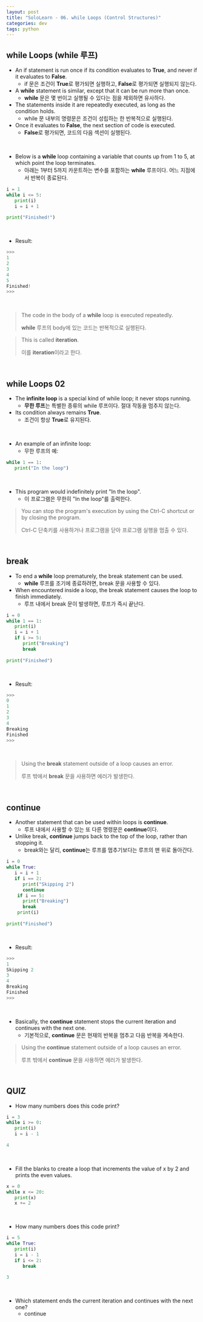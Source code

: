 ```yaml
---
layout: post
title: "SoloLearn - 06. while Loops (Control Structures)"
categories: dev
tags: python
---
```


## while Loops (while 루프)

- An if statement is run once if its condition evaluates to **True**, and never if it evaluates to **False**.
  - if 문은 조건이 **True**로 평가되면 실행하고, **False**로 평가되면 실행되지 않는다.
- A **while** statement is similar, except that it can be run more than once.
  - **while** 문은 몇 번이고 실행될 수 있다는 점을 제외하면 유사하다.
- The statements inside it are repeatedly executed, as long as the condition holds.
  - while 문 내부의 명령문은 조건이 성립하는 한 반복적으로 실행된다.
- Once it evaluates to **False**, the next section of code is executed.
  - **False**로 평가되면, 코드의 다음 섹션이 실행된다.

<br>

- Below is a **while** loop containing a variable that counts up from 1 to 5, at which point the loop terminates.
  - 아래는 1부터 5까지 카운트하는 변수를 포함하는 **while** 루프이다. 어느 지점에서 반복이 종료된다.

```python
i = 1
while i <= 5:
   print(i)
   i = i + 1
   
print("Finished!")
```

<br>

- Result:

```python
>>>
1
2
3
4
5
Finished!
>>>
```

<br>

> The code in the body of a **while** loop is executed repeatedly.
>
> **while** 루프의 body에 있는 코드는 반복적으로 실행된다.

> This is called **iteration**.
>
> 이를 **iteration**이라고 한다.

<br>

## while Loops 02

- The **infinite loop** is a special kind of while loop; it never stops running.
  - **무한 루프**는 특별한 종류의 while 루프이다. 절대 작동을 멈추지 않는다.
- Its condition always remains **True**.
  - 조건이 항상 **True**로 유지된다.

<br>

- An example of an infinite loop:
  - 무한 루프의 예:

```python
while 1 == 1:
   print("In the loop")
```

<br>

- This program would indefinitely print "In the loop".
  - 이 프로그램은 무한히 "In the loop"를 출력한다.

> You can stop the program's execution by using the Ctrl-C shortcut or by closing the program.
>
> Ctrl-C 단축키를 사용하거나 프로그램을 닫아 프로그램 실행을 멈출 수 있다.

<br>

## break

- To end a **while** loop prematurely, the break statement can be used.
  - **while** 루프를 조기에 종료하려면, break 문을 사용할 수 있다.
- When encountered inside a loop, the break statement causes the loop to finish immediately.
  - 루프 내에서 break 문이 발생하면, 루프가 즉시 끝난다.

```python
i = 0
while 1 == 1:
   print(i)
   i = i + 1
   if i >= 5:
      print("Breaking")
      break
      
print("Finished")
```

<br>

- Result:

```python
>>>
0
1
2
3
4
Breaking
Finished
>>>
```

<br>

> Using the **break** statement outside of a loop causes an error.
>
> 루프 밖에서 **break** 문을 사용하면 에러가 발생한다.

<br>

## continue

- Another statement that can be used within loops is **continue**.
  - 루프 내에서 사용할 수 있는 또 다른 명령문은 **continue**이다.
- Unlike break, **continue** jumps back to the top of the loop, rather than stopping it.
  - break와는 달리, **continue**는 루프를 멈추기보다는 루프의 맨 위로 돌아간다.

```python
i = 0
while True:
   i = i + 1
   if i == 2:
      print("Skipping 2")
      continue
	if i == 5:
      print("Breaking")
      break
	print(i)
   
print("Finished")
```

<br>

- Result:

```python
>>>
1
Skipping 2
3
4
Breaking
Finished
>>>
```

<br>

- Basically, the **continue** statement stops the current iteration and continues with the next one.
  - 기본적으로, **continue** 문은 현재의 반복을 멈추고 다음 반복을 계속한다.

> Using the **continue** statement outside of a loop causes an error.
>
> 루프 밖에서 **continue** 문을 사용하면 에러가 발생한다.

<br>

## QUIZ

- How many numbers does this code print?

```python
i = 3
while i >= 0:
   print(i)
   i = i - 1
   
4
```

<br>

- Fill the blanks to create a loop that increments the value of x by 2 and prints the even values.

```python
x = 0
while x <= 20:
   print(x)
   x += 2
```

<br>

- How many numbers does this code print?

```python
i = 5
while True:
   print(i)
   i = i - 1
   if i <= 2:
      break
      
3
```

<br>

- Which statement ends the current iteration and continues with the next one?
  - continue

<br>